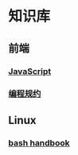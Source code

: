 # 知识库

## 前端

### [JavaScript](./javascript/javascript-catalogue.md)

### [编程规约](./style-guide/style-guide.md)

## Linux

### [bash handbook](./linux/bash-handbook.md)
